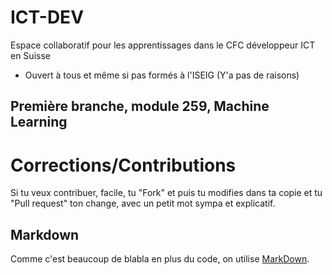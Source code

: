 # ICT-DEV
Espace collaboratif pour les apprentissages dans le CFC développeur ICT en Suisse
* Ouvert à tous et même si pas formés à l'ISEIG (Y'a pas de raisons)

## Première branche, module 259, Machine Learning

# Corrections/Contributions
Si tu veux contribuer, facile, tu "Fork" et puis tu modifies dans ta copie et tu "Pull request" ton change, avec un petit mot sympa et explicatif.

## Markdown
Comme c'est beaucoup de blabla en plus du code, on utilise [MarkDown](https://docs.github.com/fr/get-started/writing-on-github/getting-started-with-writing-and-formatting-on-github/basic-writing-and-formatting-syntax).
